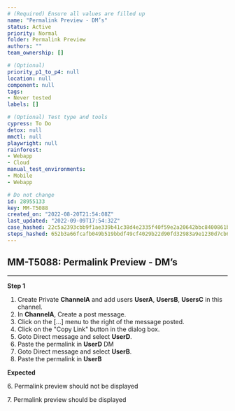 ```yaml
---
# (Required) Ensure all values are filled up
name: "Permalink Preview - DM’s"
status: Active
priority: Normal
folder: Permalink Preview
authors: ""
team_ownership: []

# (Optional)
priority_p1_to_p4: null
location: null
component: null
tags: 
- Never tested
labels: []

# (Optional) Test type and tools
cypress: To Do
detox: null
mmctl: null
playwright: null
rainforest: 
- Webapp
- Cloud
manual_test_environments: 
- Mobile
- Webapp

# Do not change
id: 28955133
key: MM-T5088
created_on: "2022-08-20T21:54:08Z"
last_updated: "2022-09-09T17:54:32Z"
case_hashed: 22c5a2393cbb9f1ae339b41c38d4e2335f40f59e2a20642bbc8400861bd0f0b60f567db913cc1d901c1ebb0b7bfd2603
steps_hashed: 652b3a66fcafb049b519bbdf49cf4029b22d90fd32983a9e1230d7cb62c28490134d6f0c73c5ccbb304be538530e4593
---
```


<!-- (Auto-generated) Based on frontmatter's "key" and "name" -->

## MM-T5088: Permalink Preview - DM’s

---

**Step 1**

1. Create Private **ChannelA** and add users **UserA**, **UsersB**, **UsersC** in this channel.
2. In **ChannelA**, Create a post message.
3. Click on the \[...] menu to the right of the message posted.
4. Click on the "Copy Link" button in the dialog box.
5. Goto Direct message and select **UserD**.
6. Paste the permalink in **UserD** DM
7. Goto Direct message and select **UserB**.
8. Paste the permalink in **UserB**

**Expected**

6\. Permalink preview should not be displayed

7\. Permalink preview should be displayed
